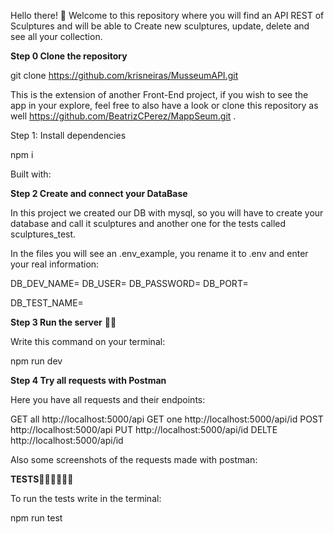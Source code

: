 Hello there! 🤗 Welcome to this repository where you will find an API REST of Sculptures and will be able to Create new sculptures, update, delete and see all your collection.  


**Step 0 Clone the repository**

git clone https://github.com/krisneiras/MusseumAPI.git

This is the extension of another Front-End project, if you wish to see the app in your explore, feel free to also have a look or clone this repository as well https://github.com/BeatrizCPerez/MappSeum.git .

Step 1: Install dependencies

npm i

Built with: 



**Step 2 Create and connect your DataBase**

In this project we created our DB with mysql, so you will have to create your database and call it sculptures and another one for the tests called sculptures_test.

In the files you will see an .env_example, you rename it to .env and enter your real information:

DB_DEV_NAME=
DB_USER=
DB_PASSWORD=
DB_PORT=

DB_TEST_NAME=

**Step 3 Run the server** 🚀🚀

Write this command on your terminal:

npm run dev 

**Step 4 Try all requests with Postman**

Here you have all requests and their endpoints:

GET all http://localhost:5000/api
GET one http://localhost:5000/api/id
POST http://localhost:5000/api
PUT http://localhost:5000/api/id
DELTE http://localhost:5000/api/id

Also some screenshots of the requests made with postman:



**TESTS**👨🏼‍🔬👩🏼‍🔬

To run the tests write in the terminal:

npm run test

